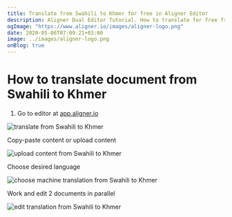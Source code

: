 ```yaml
---
title: Translate from Swahili to Khmer for free in Aligner Editor
description: Aligner Dual Editor Tutorial. How to translate for free from Swahili to Khmer. Aligner is multilingual document management platform. 
ogImage: "https://www.aligner.io/images/aligner-logo.png"
date: 2020-05-06T07:09:21+03:00
image: ../images/aligner-logo.png
onBlog: true
---
```


# How to translate document from Swahili to Khmer

1. Go to editor at [app.aligner.io](https://app.aligner.io "Aligner App web page")

![translate from Swahili to Khmer](../aligner-blank-editor.png "translate from Swahili to Khmer")

Copy-paste content or upload content

![upload content from Swahili to Khmer](../aligner-uploaded-document.png "upload content from Swahili to Khmer")

Choose desired language

![choose machine translation from Swahili to Khmer](../aligner-language-dropdown.png "choose machine translation from Swahili to Khmer")

Work and edit 2 documents in parallel

![edit translation from Swahili to Khmer](../aligner-double-sitded-editor.png "edit translation from Swahili to Khmer")

